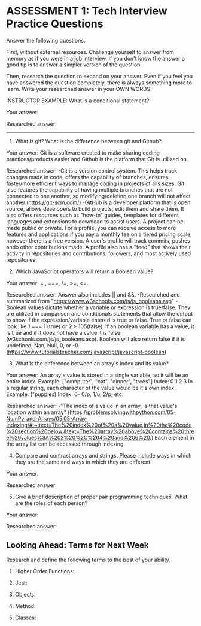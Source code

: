 # ASSESSMENT 1: Tech Interview Practice Questions

Answer the following questions.

First, without external resources. Challenge yourself to answer from memory as if you were in a job interview. If you don't know the answer a good tip is to answer a simpler version of the question.

Then, research the question to expand on your answer. Even if you feel you have answered the question completely, there is always something more to learn. Write your researched answer in your OWN WORDS.

INSTRUCTOR EXAMPLE: What is a conditional statement?

Your answer:

Researched answer:

______________________________________________________________________________________

1. What is git? What is the difference between git and Github?

Your answer: Git is a software created to make sharing coding practices/products easier and Github is the platform that Git is utilized on.

Researched answer: 
-Git is a version control system. This helps track changes made in code, offers the capability of branches, ensures faster/more efficient ways to manage coding in projects of alls sizes. Git also features the capability of having multiple branches that are not connected to one another, so modifying/deleting one branch will not affect another.(https://git-scm.com/)
-GitHub is a developer platform that is open source, allows developers to build projects, edit them and share them. It also offers resources such as "how-to" guides, templates for different languages and extensions to download to assist users. A project can be made public or private. For a profile, you can receive access to more features and applications if you pay a monthly fee on a tiered pricing scale, however there is a free version. A user's profile will track commits, pushes ando other contributions made. A profile also has a "feed" that shows their activity in repositories and contributions, followers, and most actively used repositories.

2. Which JavaScript operators will return a Boolean value?

Your answer: = , ===, /=, >=, <=. 

Researched answer: Answer also includes || and &&. 
    -Researched and summarized from "https://www.w3schools.com/js/js_booleans.asp"
    - Boolean values dictate whether a variable or expression is true/false. They are utilized in comparison and conditionals statements that allow the output to show if the expression/variable entered is true or false. True or false can look like 1 === 1 (true) or 2 > 105(false). If an boolean variable has a value, it is true and if it does not have a value it is false (w3schools.com/js/js_booleans.asp). Boolean will also return false if it is undefined, Nan, Null, 0, or -0.(https://www.tutorialsteacher.com/javascript/javascript-boolean)

3. What is the difference between an array's index and its value?

Your answer: An array's value is stored in a single variable, so it will be an entire index.
    Example. ["computer", "cat", "dinner", "trees"]
        Index:   0          1        2         3
    In a regular string, each character of the value would be it's own index.
    Example: ("puppies)
    Index: 6- 0/p, 1/u, 2/p, etc.
   

Researched answer: 
-"The index of a value in an array, is that value's location within an array" (https://problemsolvingwithpython.com/05-NumPy-and-Arrays/05.05-Array-Indexing/#:~:text=The%20index%20of%20a%20value,in%20the%20code%20section%20below.&text=The%20array%20above%20contains%20three%20values%3A%202%20%2C%204%20and%206%20.) Each element in the array list can be accessed through indexing.



4. Compare and contrast arrays and strings. Please include ways in which they are the same and ways in which they are different.

Your answer:

Researched answer:

5. Give a brief description of proper pair programming techniques. What are the roles of each person?

Your answer: 

Researched answer:

## Looking Ahead: Terms for Next Week

Research and define the following terms to the best of your ability.

1. Higher Order Functions:

2. Jest:

3. Objects:

4. Method:

5. Classes:
